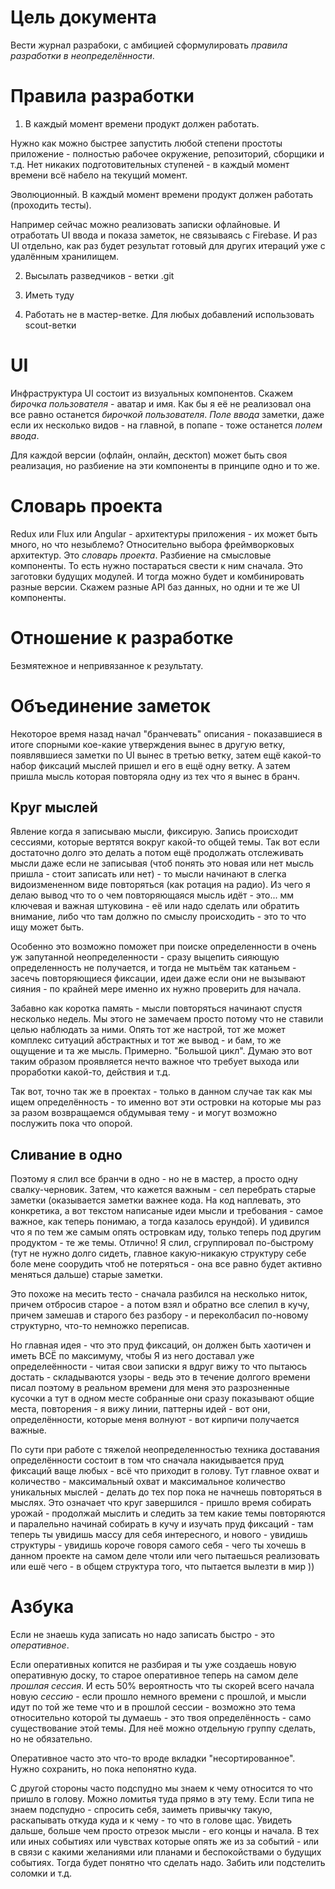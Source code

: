 # Цель документа

Вести журнал разрабоки, с амбицией сформулировать *правила разработки в неопределённости*.


# Правила разработки

1. В каждый момент времени продукт должен работать.

Нужно как можно быстрее запустить любой степени простоты приложение - полностью рабочее окружение, репозиторий, сборщики и т.д. Нет никаких подготовительных ступеней - в каждый момент времени всё набело на текущий момент.

Эволюционный. В каждый момент времени продукт должен работать (проходить тесты).

Например сейчас можно реализовать записки офлайновые. И отработать UI ввода и показа заметок, не связываясь с Firebase. И раз UI отдельно, как раз будет результат готовый для других итераций уже с удалённым хранилищем.

2. Высылать разведчиков - ветки .git

3. Иметь туду

4. Работать не в мастер-ветке. Для любых добавлений использовать scout-ветки


# UI

Инфраструктура UI состоит из визуальных компонентов. Скажем *бирочка пользователя* - аватар и имя. Как бы я её не реализовал она все равно останется *бирочкой пользователя*. *Поле ввода* заметки, даже если их несколько видов - на главной, в попапе - тоже останется *полем ввода*.

Для каждой версии (офлайн, онлайн, десктоп) может быть своя реализация, но разбиение на эти компоненты в принципе одно и то же.


# Словарь проекта

Redux или Flux или Angular - архитектуры приложения - их может быть много, но что незыблемо? Относительно выбора фреймворковых архитектур. Это *словарь проекта*. Разбиение на смысловые компоненты. То есть нужно постараться свести к ним сначала. Это заготовки будущих модулей. И тогда можно будет и комбинировать разные версии. Скажем разные API баз данных, но одни и те же UI компоненты.


# Отношение к разработке

Безмятежное и непривязанное к результату.


# Объединение заметок

Некоторое время назад начал "бранчевать" описания - показавшиеся в итоге спорными кое-какие утверждения вынес в другую ветку, появлявшиеся заметки по UI вынес в третью ветку, затем ещё какой-то набор фиксаций мыслей пришел и его в ещё одну ветку. А затем пришла мысль которая повторяла одну из тех что я вынес в бранч.

## Круг мыслей

Явление когда я записываю мысли, фиксирую. Запись происходит сессиями, которые вертятся вокруг какой-то общей темы. Так вот если достаточно долго это делать а потом ещё продолжать отслеживать мысли даже если не записывая (чтоб понять это новая или нет мысль пришла - стоит записать или нет) - то мысли начинают в слегка видоизмененном виде повторяться (как ротация на радио). Из чего я делаю вывод что то о чем повторяющаяся мысль идёт - это... мм ключевая и важная штуковина - её или надо сделать или обратить внимание, либо что там должно по смыслу происходить - это то что ищу может быть.

Особенно это возможно поможет при поиске определенности в очень уж запутанной неопределенности - сразу выцепить сияющую определенность не получается, и тогда не мытьём так катаньем - засечь повторяющиеся фиксации, идеи даже если они не вызывают сияния - по крайней мере именно их нужно проверить для начала.

Забавно как коротка память - мысли повторяться начинают спустя несколько недель. Мы этого не замечаем просто потому что не ставили целью наблюдать за ними. Опять тот же настрой, тот же может комплекс ситуаций абстрактных и тот же вывод - и бам, то же ощущение и та же мысль. Примерно. "Большой цикл". Думаю это вот таким образом проявляется нечто важное что требует выхода или проработки какой-то, действия и т.д.

Так вот, точно так же в проектах - только в данном случае так как мы ищем определённость - то именно вот эти островки на которые мы раз за разом возвращаемся обдумывая тему - и могут возможно послужить пока что опорой. 

## Сливание в одно

Поэтому я слил все бранчи в одно - но не в мастер, а просто одну свалку-черновик. Затем, что кажется важным - сел перебрать старые заметки (оказывается заметки важнее кода. На код наплевать, это конкретика, а вот текстом написаные идеи мысли и требования - самое важное, как теперь понимаю, а тогда казалось ерундой). И удивился что я по тем же самым опять островкам иду, только теперь под другим продуктом - те же темы. Отлично! Я слил, сгруппировал по-быстрому (тут не нужно долго сидеть, главное какую-никакую структуру себе боле мене соорудить чтоб не потеряться - она все равно будет активно меняться дальше) старые заметки.

Это похоже на месить тесто - сначала разбился на несколько ниток, причем отбросив старое - а потом взял и обратно все слепил в кучу, причем замешав и старого без разбору - и переколбасил по-новому структурно, что-то немножко переписав.

Но главная идея - что это пруд фиксаций, он должен быть хаотичен и иметь ВСЁ по максимуму, чтобы Я из него доставал уже определеённости - читая свои записки я вдруг вижу то что пытаюсь достать - складываются узоры - ведь это в течение долгого времени писал поэтому в реальном времени для меня это разрозненные кусочки а тут в одном месте собранные они сразу показывают общие места, повторения - я вижу линии, паттерны идей - вот они, определённости, которые меня волнуют - вот кирпичи получается важные. 

По сути при работе с тяжелой неопределенностью техника доставания определённости состоит в том что сначала накидывается пруд фиксаций ваще любых - всё что приходит в голову. Тут главное охват и количество - максимальный охват и максимальное количество уникальных мыслей - делать до тех пор пока не начнешь повторяться в мыслях. Это означает что круг завершился - пришло время собирать урожай - продолжай мыслить и следить за тем какие темы повторяются и паралельно начинай собирать в кучу и изучать пруд фиксаций - там теперь ты увидишь массу для себя интересного, и нового - увидишь структуры - увидишь короче говоря самого себя - чего ты хочешь в данном проекте на самом деле чтоли или чего пытаешься реализовать или ешё чего - в общем структура того, что пытается вылезти в мир )) 


# Азбука 

Если не знаешь куда записать но надо записать быстро - это *оперативное*.

Если оперативных копится не разбирая и ты уже создаешь новую оперативную доску, то старое оперативное теперь на самом деле *прошлая сессия*. И есть 50% вероятность что  ты скорей всего начала новую *сессию* - если прошло немного времени с прошлой, и мысли идут по той же теме что и в прошлой сессии - возможно это тема относительно которой ты думаешь - это твоя определённость - само существование этой темы. Для неё можно отдельную группу сделать, но не обязательно. 

Оперативное часто это что-то вроде вкладки "несортированное". Нужно сохранить, но пока непонятно куда.

С другой стороны часто подспудно мы знаем к чему относится то что пришло в голову. Можно ломитья туда прямо в эту тему. Если типа не знаем подспудно - спросить себя, заиметь привычку такую, раскапывать откуда куда и к чему - то что в голове щас. Увидеть дальше, больше чем просто отрезок мысли - его концы и начала. В тех или иных событиях или чувствах которые опять же из за событий - или в связи с какими желаниями или планами и беспокойствами о будущих событиях. Тогда будет понятно что сделать надо. Забить или подстелить соломки и т.д.